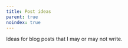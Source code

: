 ```yaml
---
title: Post ideas
parent: true
noindex: true
---
```


Ideas for blog posts that I may or may not write.
